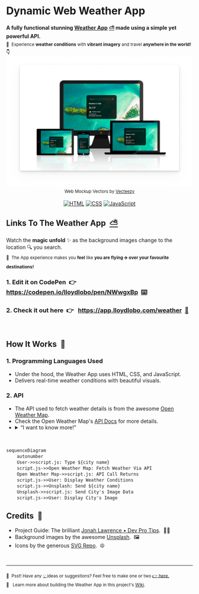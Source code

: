<h1>Dynamic Web Weather App</h1>
<p>
  <strong> A fully functional stunning <a target="_blank" href="https://app.lloydlobo.com/weather">Weather App</a>&nbsp;<a target="_blank" href="https://app.lloydlobo.com/weather">⛅️</a> made using a simple yet powerful API.</strong></br>
  <sub>📌 &nbsp;Experience <strong>weather conditions</strong> with <strong>vibrant imagery</strong> and travel <strong>anywhere in the world! 👇 </strong></sub>
  <a alt="Web Weather App Image by Lloyd Lobo" href="https://app.lloydlobo.com/weather/" target="\_blank"><img align="left" src="https://github.com/lloydlobo/weather-app/blob/main/assets/Timeline/Mockup-Weather-App-20220209133419.png" title="Dynamic Web Weather App" ></a>
</p>
<p align="center">
  <sub>Web Mockup Vectors by <a target="_blank" href="https://www.vecteezy.com/free-vector/web-mockup">Vecteezy</a></sub></br></br>
  <a href="https://github.com/search?q=user%3Alloydlobo+language%3Ahtml"><img alt="HTML" src="https://img.shields.io/badge/HTML-E34F26.svg?logo=html5&logoColor=white"></a>
  <a href="https://github.com/search?q=user%3Alloydlobo+language%3Acss"><img alt="CSS" src="https://img.shields.io/badge/CSS-1572B6.svg?logo=css3&logoColor=white"></a>
  <a href="https://github.com/search?q=user%3Alloydlobo+language%3Ajavascript"><img alt="JavaScript" src="https://img.shields.io/badge/JavaScript-F7DF1E.svg?logo=javascript&logoColor=black"></a>
</p>   

## Links To The Weather App &nbsp;<a target="_blank" href="https://app.lloydlobo.com/weather">⛅️</a>
Watch the **magic unfold** ✨ as the background images change to the location 🔍 you search.    
<sub>📌 &nbsp;The App experience makes you **feel** like **you are flying ✈️ over your favourite destinations!**</sub>
### 1. Edit it on CodePen &nbsp;👉 &nbsp; https://codepen.io/lloydlobo/pen/NWwgxBp &nbsp;[⌨️](https://codepen.io/lloydlobo/pen/PoOpwJm)
### 2. Check it out here &nbsp;👉 &nbsp; https://app.lloydlobo.com/weather &nbsp;[📱](https://app.lloydlobo.com/weather)

</br>

## How It Works &nbsp;🔧

### 1. Programming Languages Used
- Under the hood, the Weather App uses HTML, CSS, and JavaScript. 
- Delivers real-time weather conditions with beautiful visuals.

### 2. API
<ul>
  <li>The API used to fetch weather details is from the awesome <a target="_blank" href="https//openweathermap.org/">Open Weather Map</a>.</li>
  <li>Check the Open Weather Map's <a target="_blank" href="https://openweathermap.org/api">API Docs</a> for more details.</li>
  <li><details><summary>“I want to know more!”</summary><ul><li>Using the API Call URL from Open Weather Map's <a target="_blank" href="https://openweathermap.org/current#name">Built-in API request by city name</a>.</li>
    <li>Take a look at the project's <a target="_blank" href="https://github.com/lloydlobo/weather-app/wiki">Wiki</a> to see how it was built.</li>
</ul>

</details>
</ul>

</br>

```mermaid
sequenceDiagram
    autonumber
    User->>script.js: Type ${city name}
    script.js->>Open Weather Map: Fetch Weather Via API
    Open Weather Map->>script.js: API Call Returns
    script.js->>User: Display Weather Conditions
    script.js->>Unsplash: Send ${city name}
    Unsplash->>script.js: Send City's Image Data
    script.js->>User: Display City's Image
```
## Credits &nbsp;👏
- Project Guide: The brilliant [Jonah Lawrence • Dev Pro Tips](https://www.youtube.com/watch?v=WZNG8UomjSI&t=275s). &nbsp;👨‍🏫
- Background images by the awesome [Unsplash](https://unsplash.com). &nbsp;🖼️
- Icons by the generous [SVG Repo](https://svgrepo.com). &nbsp;☮️
</br>
<hr>
<p>
  <sub>🤫 &nbsp;Psst! Have any <a target="_blank" href="https://github.com/lloydlobo/weather-app/issues">💡 </a> ideas or suggestions? Feel free to make one or two <a target="_blank" href="https://github.com/lloydlobo/weather-app/issues">👉 here.</a></sub>
  <br>
  <sub>📕 &nbsp; Learn more about building the Weather App in this project's <a target="_blank" href="https://github.com/lloydlobo/weather-app/wiki">Wiki</a>.
</p>
